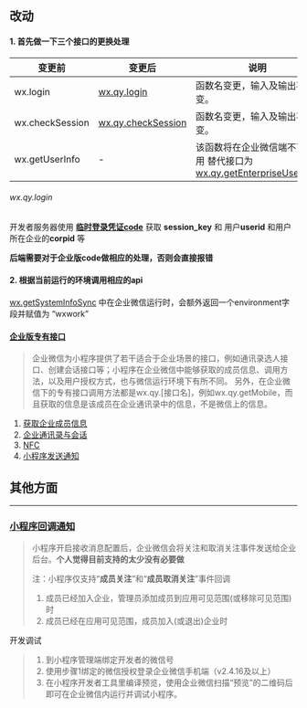 ## 改动

#### 1. 首先做一下三个接口的更换处理

| 变更前          | 变更后                                                       | 说明                                                         |
| --------------- | ------------------------------------------------------------ | ------------------------------------------------------------ |
| wx.login        | [wx.qy.login](https://work.weixin.qq.com/api/doc#13409/wx.qy.login) | 函数名变更，输入及输出不变。                                 |
| wx.checkSession | [wx.qy.checkSession](https://work.weixin.qq.com/api/doc#13409/wx.qy.checkSession) | 函数名变更，输入及输出不变。                                 |
| wx.getUserInfo  | -                                                            | 该函数将在企业微信端不可使用 替代接口为 [wx.qy.getEnterpriseUserInfo](https://work.weixin.qq.com/api/doc#14270/%E8%8E%B7%E5%8F%96%E4%BC%81%E4%B8%9A%E6%88%90%E5%91%98%E5%9F%BA%E6%9C%AC%E4%BF%A1%E6%81%AF) |

###### wx.qy.login

开发者服务器使用 [**临时登录凭证code**](https://work.weixin.qq.com/api/doc#90000/90136/90289/%E7%99%BB%E5%BD%95%E5%87%AD%E8%AF%81%E6%A0%A1%E9%AA%8C) 获取 **session_key** 和 用户**userid** 和用户所在企业的**corpid** 等

**后端需要对于企业版code做相应的处理，否则会直接报错**

#### 2. 根据当前运行的环境调用相应的api

[wx.getSystemInfoSync](https://developers.weixin.qq.com/miniprogram/dev/api/systeminfo.html#wxgetsysteminfosync) 中在企业微信运行时，会额外返回一个environment字段并赋值为 “wxwork”



#### [企业版专有接口](https://work.weixin.qq.com/api/doc#14270/%E6%A6%82%E8%BF%B0)

> 企业微信为小程序提供了若干适合于企业场景的接口，例如通讯录选人接口、创建会话接口等；小程序在企业微信中能够获取的成员信息、调用方法，以及用户授权方式，也与微信运行环境下有所不同。
> 另外，在企业微信下的专有接口调用方法都是wx.qy.[接口名]，例如wx.qy.getMobile，而且获取的信息是该成员在企业通讯录中的信息，不是微信上的信息。

1. [获取企业成员信息](https://work.weixin.qq.com/api/doc#14270/%E8%8E%B7%E5%8F%96%E4%BC%81%E4%B8%9A%E6%88%90%E5%91%98%E4%BF%A1%E6%81%AF)
2. [企业通讯录与会话](https://work.weixin.qq.com/api/doc#14270/%E4%BC%81%E4%B8%9A%E9%80%9A%E8%AE%AF%E5%BD%95%E4%B8%8E%E4%BC%9A%E8%AF%9D)
3. [NFC](https://work.weixin.qq.com/api/doc#14270/NFC%E6%8E%A5%E5%8F%A3)
4. [小程序发送通知](https://work.weixin.qq.com/api/doc#90000/90135/90236/%E5%B0%8F%E7%A8%8B%E5%BA%8F%E9%80%9A%E7%9F%A5%E6%B6%88%E6%81%AF)

## 其他方面

------

### [小程序回调通知](https://work.weixin.qq.com/api/doc#15659)

> 小程序开启接收消息配置后，企业微信会将关注和取消关注事件发送给企业后台。**个人觉得目前支持的太少没有必要做**
>
> 注：小程序仅支持“**成员关注**”和“**成员取消关注**”事件回调
>
> 1. 成员已经加入企业，管理员添加成员到应用可见范围(或移除可见范围)时
> 2. 成员已经在应用可见范围，成员加入(或退出)企业时

开发调试

> 1. 到小程序管理端绑定开发者的微信号
> 2. 使用步骤1绑定的微信授权登录企业微信手机端（v2.4.16及以上）
> 3. 在小程序开发者工具里编译预览，使用企业微信扫描“预览”的二维码后即可在企业微信内运行并调试小程序。